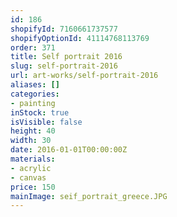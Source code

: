 ```yaml
---
id: 186
shopifyId: 7160661737577
shopifyOptionId: 41114768113769
order: 371
title: Self portrait 2016
slug: self-portrait-2016
url: art-works/self-portrait-2016
aliases: []
categories:
- painting
inStock: true
isVisible: false
height: 40
width: 30
date: 2016-01-01T00:00:00Z
materials:
- acrylic
- canvas
price: 150
mainImage: seif_portrait_greece.JPG
---
```

